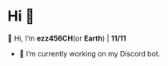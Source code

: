 <h1>Hi 👋</h1>
👋 Hi, I’m <b>ezz456CH</b>(or <b>Earth</b>) | <b>11/11</b>

- 🔭 I’m currently working on my Discord bot.

<!---
ezz456CH/ezz456CH is a ✨ special ✨ repository because its `README.md` (this file) appears on your GitHub profile.
You can click the Preview link to take a look at your changes.
--->
